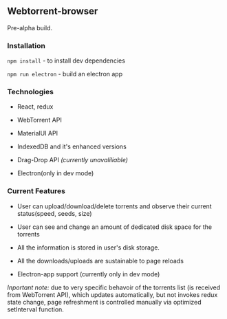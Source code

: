 ## Webtorrent-browser

Pre-alpha build.

### Installation

`npm install` - to install dev dependencies

`npm run electron` - build an electron app
    
### Technologies
* React, redux
* WebTorrent API
* MaterialUI API
* IndexedDB and it's enhanced versions
* Drag-Drop API *(currently unavaliliable)*

* Electron(only in dev mode)

### Current Features

* User can upload/download/delete torrents and observe their current status(speed, seeds, size)
* User can see and change an amount of dedicated disk space for the torrents
* All the information is stored in user's disk storage.
* All the downloads/uploads are sustainable to page reloads

* Electron-app support (currently only in dev mode)

*Inportant note:* due to very specific behavoir of the torrents list (is received from WebTorrent API), which updates automatically, but not invokes redux state change, page refreshment is controlled manually via optimized setInterval function.
